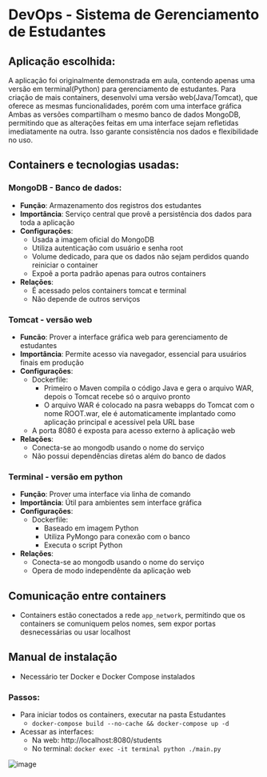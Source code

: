 # DevOps - Sistema de Gerenciamento de Estudantes

## Aplicação escolhida:
A aplicação foi originalmente demonstrada em aula, contendo apenas uma versão em terminal(Python) para gerenciamento de estudantes. Para criação de mais containers, desenvolvi uma versão web(Java/Tomcat), que oferece as mesmas funcionalidades, porém com uma interface gráfica
Ambas as versões compartilham o mesmo banco de dados MongoDB, permitindo que as alterações feitas em uma interface sejam refletidas imediatamente na outra. Isso garante consistência nos dados e flexibilidade no uso.

## Containers e tecnologias usadas:
### MongoDB - Banco de dados:
- **Função**: Armazenamento dos registros dos estudantes
- **Importância**: Serviço central que provê a persistência dos dados para toda a aplicação
- **Configurações**:
  - Usada a imagem oficial do MongoDB
  - Utiliza autenticação com usuário e senha root
  - Volume dedicado, para que os dados não sejam perdidos quando reiniciar o container
  - Expoẽ a porta padrão apenas para outros containers
- **Relações**:
  - É acessado pelos containers tomcat e terminal
  - Não depende de outros serviços

### Tomcat - versão web
- **Funcão**: Prover a interface gráfica web para gerenciamento de estudantes
- **Importância**: Permite acesso via navegador, essencial para usuários finais em produção
- **Configurações**:
  - Dockerfile:
    - Primeiro o Maven compila o código Java e gera o arquivo WAR, depois o Tomcat recebe só o arquivo pronto
    - O arquivo WAR é colocado na pasra webapps do Tomcat com o nome ROOT.war, ele é automaticamente implantado como aplicação principal e acessível pela URL base
  - A porta 8080 é exposta para acesso externo à aplicação web 
- **Relações**:
  - Conecta-se ao mongodb usando o nome do serviço
  - Não possui dependências diretas além do banco de dados  

### Terminal - versão em python
- **Função**: Prover uma interface via linha de comando
- **Importância**: Útil para ambientes sem interface gráfica
- **Configurações**:
  - Dockerfile:
    - Baseado em imagem Python
    - Utiliza PyMongo para conexão com o banco
    - Executa o script Python
- **Relações**:
  - Conecta-se ao mongodb usando o nome do serviço
  - Opera de modo independênte da aplicação web 

## Comunicação entre containers
- Containers estão conectados a rede `app_network`, permitindo que os containers se comuniquem pelos nomes, sem expor portas desnecessárias ou usar localhost

## Manual de instalação
- Necessário ter Docker e Docker Compose instalados
  
### Passos:
- Para iniciar todos os containers, executar na pasta Estudantes
  - `docker-compose build --no-cache && docker-compose up -d`
- Acessar as interfaces:
  - Na web: http://localhost:8080/students
  - No terminal: `docker exec -it terminal python ./main.py`


![image](https://github.com/user-attachments/assets/628d2282-9cd0-4d49-b8e1-d132eecf67f4)


